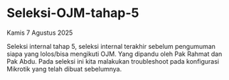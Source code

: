 # Seleksi-OJM-tahap-5
Kamis 7 Agustus 2025

Seleksi internal tahap 5, seleksi internal terakhir sebelum pengumuman siapa yang lolos/bisa mengikuti OJM. Yang dipandu oleh Pak Rahmat dan Pak Abdu. Pada seleksi ini kita malakukan troubleshoot pada konfigurasi Mikrotik yang telah dibuat sebelumnya. 
